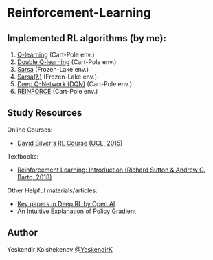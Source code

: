 # Reinforcement-Learning
## Implemented RL algorithms (by me):
1. [Q-learning](https://github.com/YeskendirK/Reinforcement-Learning/blob/master/RL-Algorithms/Q-learning.py) (Cart-Pole env.)
2. [Double Q-learning](https://github.com/YeskendirK/Reinforcement-Learning/blob/master/RL-Algorithms/Double-Q-learning.py)  (Cart-Pole env.)
3. [Sarsa](https://github.com/YeskendirK/Reinforcement-Learning/blob/master/RL-Algorithms/Sarsa.py)  (Frozen-Lake env.)
4. [Sarsa(λ)](https://github.com/YeskendirK/Reinforcement-Learning/blob/master/RL-Algorithms/Sarsa_lambda.py) (Frozen-Lake env.)
5. [Deep Q-Network (DQN)](/home/yeskendir/Personal-CS-Projects/Reinforcement-Learning-DRAFT/RL-Algorithms/DQN.py) (Cart-Pole env.)
6. [REINFORCE](https://github.com/YeskendirK/Reinforcement-Learning/blob/master/RL-Algorithms/REINFORCE.py) (Cart-Pole env.)

## Study Resources
Online Courses:
- [David Silver's RL Course (UCL, 2015)](http://www0.cs.ucl.ac.uk/staff/d.silver/web/Teaching.html)

Textbooks:
- [Reinforcement Learning: Introduction (Richard Sutton & Andrew G. Barto, 2018)](http://incompleteideas.net/book/RLbook2018.pdf)

Other Helpful materials/articles:
- [Key papers in Deep RL by Open AI](https://spinningup.openai.com/en/latest/spinningup/keypapers.html)
- [An Intuitive Explanation of Policy Gradient](https://towardsdatascience.com/an-intuitive-explanation-of-policy-gradient-part-1-reinforce-aa4392cbfd3c)


## Author
Yeskendir Koishekenov [@YeskendirK](https://github.com/YeskendirK)
